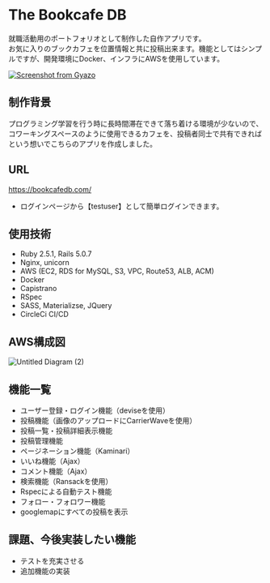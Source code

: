 # The Bookcafe DB

就職活動用のポートフォリオとして制作した自作アプリです。<br />
お気に入りのブックカフェを位置情報と共に投稿出来ます。機能としてはシンプルですが、開発環境にDocker、インフラにAWSを使用しています。

[![Screenshot from Gyazo](https://gyazo.com/c7057f516d70558e72e4563abbc0a7ac/raw)](https://gyazo.com/c7057f516d70558e72e4563abbc0a7ac)

## 制作背景

プログラミング学習を行う時に長時間滞在できて落ち着ける環境が少ないので、コワーキングスペースのように使用できるカフェを、投稿者同士で共有できればという想いでこちらのアプリを作成しました。



## URL
https://bookcafedb.com/

* ログインページから【testuser】として簡単ログインできます。

## 使用技術
* Ruby 2.5.1, Rails 5.0.7
* Nginx, unicorn
* AWS (EC2, RDS for MySQL, S3, VPC, Route53, ALB, ACM)
* Docker
* Capistrano
* RSpec
* SASS, Materializse, JQuery
* CircleCi CI/CD

## AWS構成図
![Untitled Diagram (2)](https://user-images.githubusercontent.com/54070896/77049390-5a46df00-6a0b-11ea-9533-b909b780166c.png)

## 機能一覧
* ユーザー登録・ログイン機能（deviseを使用）
* 投稿機能（画像のアップロードにCarrierWaveを使用）
* 投稿一覧・投稿詳細表示機能
* 投稿管理機能
* ページネーション機能（Kaminari）
* いいね機能（Ajax）
* コメント機能（Ajax）
* 検索機能（Ransackを使用）
* Rspecによる自動テスト機能
* フォロー・フォロワー機能
* googlemapにすべての投稿を表示

## 課題、今後実装したい機能
* テストを充実させる
* 追加機能の実装
